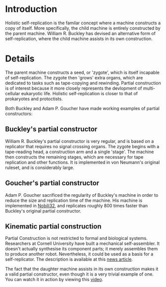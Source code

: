 # Introduction #

Holistic self-replication is the familar concept where a machine constructs a copy of itself. More specifically, the child machine is entirely constructed by the parent machine. William R. Buckley has devised an alternative form of self-replication, where the child machine assists in its own construction.



# Details #

The parent machine constructs a seed, or 'zygote', which is itself incapable of self-replication. The zygote then 'grows' extra organs, which are dedicated to tasks such as tape-copying and rewinding. Partial construction is of interest because it more closely represents the devlopment of multi-cellular eukaryotic life. Holistic self-replication is closer to that of prokaryotes and protoctists.

Both Buckley and Adam P. Goucher have made working examples of partial constructors:

## Buckley's partial constructor ##

William R. Buckley's partial constructor is very regular, and is based on a replicator that requires no signal crossing organs. The zygote begins with a tape-reading head, a construction arm and a single 'stage'. The machine then constructs the remaining stages, which are necessary for tape replication and other functions. It is implemented in von Neumann's original ruleset, and is considerably large.

## Goucher's partial constructor ##

Adam P. Goucher sacrificed the regularity of Buckley's machine in order to reduce the size and replication time of the machine. His machine is implemented in [Nobili32](Nobili32.md), and replicates roughly 800 times faster than Buckley's original partial constructor.




## Kinematic partial construction ##

Partial Construction is not restricted to formal and biological systems. Researchers at Cornell University have built a mechanical self-assembler. It doesn't actually synthesise its component parts; it merely assembles them to produce another robot. Nevertheless, it could be used as a basis for a self-replicator. The description is available at this [news article](http://www.physorg.com/news4055.html).


The fact that the daughter machine assists in its own construction makes it a valid partial constructor, even though it is a very trivial example of one. You can watch it in action by viewing this [video](http://www.youtube.com/watch?v=gZwTcLeelAY).